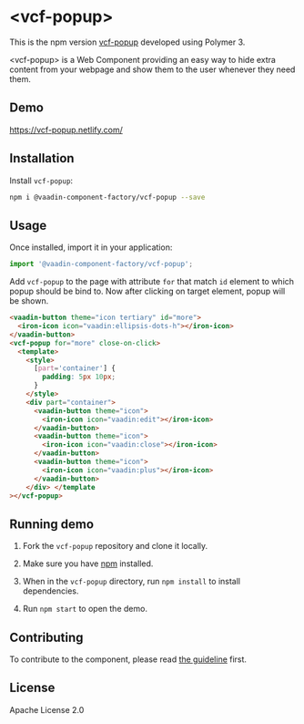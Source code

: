# &lt;vcf-popup&gt;

This is the npm version [vcf-popup](https://github.com/vaadin-component-factory/vcf-popup) developed using Polymer 3.

&lt;vcf-popup&gt; is a Web Component providing an easy way to hide extra content from your webpage and show them to the user whenever they need them.

## Demo

https://vcf-popup.netlify.com/

## Installation

Install `vcf-popup`:

```sh
npm i @vaadin-component-factory/vcf-popup --save
```

## Usage

Once installed, import it in your application:

```js
import '@vaadin-component-factory/vcf-popup';
```

Add `vcf-popup` to the page with attribute `for` that match `id` element to which popup should be bind to. Now after clicking on target element, popup will be shown.

```html
<vaadin-button theme="icon tertiary" id="more">
  <iron-icon icon="vaadin:ellipsis-dots-h"></iron-icon>
</vaadin-button>
<vcf-popup for="more" close-on-click>
  <template>
    <style>
      [part='container'] {
        padding: 5px 10px;
      }
    </style>
    <div part="container">
      <vaadin-button theme="icon">
        <iron-icon icon="vaadin:edit"></iron-icon>
      </vaadin-button>
      <vaadin-button theme="icon">
        <iron-icon icon="vaadin:close"></iron-icon>
      </vaadin-button>
      <vaadin-button theme="icon">
        <iron-icon icon="vaadin:plus"></iron-icon>
      </vaadin-button>
    </div> </template
></vcf-popup>
```

## Running demo

1. Fork the `vcf-popup` repository and clone it locally.

1. Make sure you have [npm](https://www.npmjs.com/) installed.

1. When in the `vcf-popup` directory, run `npm install` to install dependencies.

1. Run `npm start` to open the demo.

## Contributing

To contribute to the component, please read [the guideline](https://github.com/vaadin/vaadin-core/blob/master/CONTRIBUTING.md) first.

## License

Apache License 2.0
